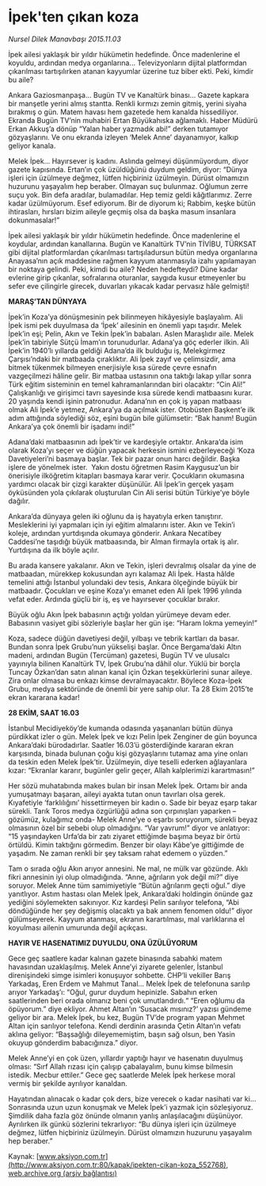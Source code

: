 # İpek'ten çıkan koza

*Nursel Dilek Manavbaşı 2015.11.03*

<div class="pNewsDetailMainContent ctx_content" itemprop="articleBody">
 <p>
  İpek ailesi yaklaşık bir yıldır hükümetin hedefinde. Önce madenlerine el koyuldu, ardından medya organlarına... Televizyonların dijital platformdan çıkarılması tartışılırken atanan kayyumlar üzerine tuz biber ekti. Peki, kimdir bu aile?
 </p>
 <p>
  Ankara Gaziosmanpaşa… Bugün TV ve Kanaltürk binası… Gazete kapkara bir manşetle yerini almış stantta. Renkli kırmızı zemin gitmiş, yerini siyaha bırakmış o gün. Matem havası hem gazetede hem kanalda hissediliyor. Ekranda Bugün TV’nin muhabiri Ertan Büyükahıska ağlamaklı. Haber Müdürü Erkan Akkuş’a dönüp “Yalan haber yazmadık abi!” derken tutamıyor gözyaşlarını. Ve onu ekranda izleyen ‘Melek Anne’ dayanamıyor, kalkıp geliyor kanala.
 </p>
 <p>
  Melek İpek… Hayırsever iş kadını. Aslında gelmeyi düşünmüyordum, diyor gazete kapısında. Ertan’ın çok üzüldüğünü duydum geldim, diyor: “Dünya işleri için üzülmeye değmez, lütfen hiçbiriniz üzülmeyin. Dürüst olmamızın huzurunu yaşayalım hep beraber. Olmayan suç bulunmaz. Oğlumun zerre suçu yok. Bin defa aradılar, bulamadılar. Hep temiz geldi kâğıtlarımız. Zerre kadar üzülmüyorum. Esef ediyorum. Bir de diyorum ki; Rabbim, keşke bütün ihtirasları, hırsları bizim aileyle geçmiş olsa da başka masum insanlara dokunmasalar!”
 </p>
 <p>
  İpek ailesi yaklaşık bir yıldır hükümetin hedefinde. Önce madenlerine el koydular, ardından kanallarına. Bugün ve Kanaltürk TV’nin TİVİBU, TÜRKSAT gibi dijital platformlardan çıkarılması tartışıladursun bütün medya organlarına Anayasa’nın açık maddesine rağmen kayyum atanmasıyla izahı yapılamayan bir noktaya gelindi. Peki, kimdi bu aile? Neden hedefteydi? Düne kadar evlerine girip çıkanlar, sofralarına oturanlar, saygıda kusur etmeyenler bu sefer eve çilingirle girecek, duvarları yıkacak kadar pervasız hâle gelmişti!
 </p>
 <p>
  <strong>
   MARAŞ’TAN DÜNYAYA
  </strong>
 </p>
 <p>
  İpek’in Koza’ya dönüşmesinin pek bilinmeyen hikâyesiyle başlayalım. Ali İpek ismi pek duyulmasa da ‘İpek’ ailesinin en önemli yapı taşıdır. Melek İpek’in eşi; Pelin, Akın ve Tekin İpek’in babaları. Aslen Maraşlıdır aile. Melek İpek’in tabiriyle Sütçü İmam’ın torunudurlar. Adana’ya göç ederler ilkin. Ali İpek’in 1940’lı yıllarda geldiği Adana’da ilk bulduğu iş, Melekgirmez Çarşısı’ndaki bir matbaada çıraklıktır. Ali İpek zayıf ve çelimsizdir, ama bitmek tükenmek bilmeyen enerjisiyle kısa sürede çevre esnafın vazgeçilmezi hâline gelir. Bir matbaa ustasının ona taktığı lakap yıllar sonra Türk eğitim sisteminin en temel kahramanlarından biri olacaktır: “Cin Ali!” Çalışkanlığı ve girişimci tavrı sayesinde kısa sürede kendi matbaasını kurar. 20 yaşında kendi işinin patronudur. Adana’nın en çok iş yapan matbaası olmak Ali İpek’e yetmez, Ankara’ya da açılmak ister. Otobüsten Başkent’e ilk adım attığında söylediği söz, eşini bugün bile gülümsetir: “Bak hanım! Bugün Ankara’ya çok önemli bir işadamı indi!”
 </p>
 <p>
  Adana’daki matbaasının adı İpek’tir ve kardeşiyle ortaktır. Ankara’da isim olarak Koza’yı seçer ve düğün yapacak herkesin ismini ezberleyeceği ‘Koza Davetiyeleri’ni basmaya başlar. Tek bir pazar onun harcı değildir. Başka işlere de yönelmek ister.  Yakın dostu öğretmen Rasim Kaygusuz’un bir önerisiyle ilköğretim kitapları basmaya karar verir. Çocukların okumasına yardımcı olacak bir çizgi karakter düşünülür. Ali İpek’in gerçek yaşam öyküsünden yola çıkılarak oluşturulan Cin Ali serisi bütün Türkiye’ye böyle dağılır.
 </p>
 <p>
  Ankara’da dünyaya gelen iki oğlunu da iş hayatıyla erken tanıştırır. Mesleklerini iyi yapmaları için iyi eğitim almalarını ister. Akın ve Tekin’i koleje, ardından yurtdışında okumaya gönderir. Ankara Necatibey Caddesi’ne taşıdığı büyük matbaasında, bir Alman firmayla ortak iş alır. Yurtdışına da ilk böyle açılır.
 </p>
 <p>
  Bu arada kansere yakalanır. Akın ve Tekin, işleri devralmış olsalar da yine de matbaadan, mürekkep kokusundan ayrı kalamaz Ali İpek. Hasta hâlde temelini attığı İstanbul yolundaki dev tesis, Ankara ölçeğinde büyük bir matbaadır. Çocukları ve eşine Koza’yı emanet eden Ali İpek 1996 yılında vefat eder. Ardında güçlü bir iş, eş ve hayırsever çocuklar bırakır.
 </p>
 <p>
  Büyük oğlu Akın İpek babasının açtığı yoldan yürümeye devam eder. Babasının vasiyet gibi sözleriyle başlar her gün işe: “Haram lokma yemeyin!”
 </p>
 <p>
  Koza, sadece düğün davetiyesi değil, yılbaşı ve tebrik kartları da basar. Bundan sonra İpek Grubu’nun yükselişi başlar. Önce Bergama’daki Altın madeni, ardından Bugün (Tercüman) gazetesi, Bugün TV ve ulusalcı yayınıyla bilinen Kanaltürk TV, İpek Grubu’na dâhil olur. Yüklü bir borçla Tuncay Özkan’dan satın alınan kanal için Özkan teşekkürlerini sunar aileye. Zira onlar olmasa bu enkazı kimse devralmayacaktır. Böylece Koza-İpek Grubu, medya sektöründe de önemli bir yere sahip olur. Ta 28 Ekim 2015’te ekran kararana kadar!
 </p>
 <p>
  <strong>
   28 EKİM, SAAT 16.03
  </strong>
 </p>
 <p>
  İstanbul Mecidiyeköy’de kumanda odasında yaşananları bütün dünya pürdikkat izler o gün. Melek İpek ve kızı Pelin İpek Zenginer de gün boyunca Ankara’daki bürodadırlar. Saatler 16.03’ü gösterdiğinde kararan ekran karşısında, binada bulunan çoğu kişi gözyaşlarını tutamaz ama yine onları da teskin eden Melek İpek’tir. Üzülmeyin, diye teselli ederken ağlayanlara kızar: “Ekranlar kararır, bugünler gelir geçer, Allah kalplerimizi karartmasın!”
 </p>
 <p>
  Her sözü muhatabında makes bulan bir insan Melek İpek. Ortamı bir anda yumuşatmayı başaran, aileyi ayakta tutan onun tavırları olsa gerek. Kıyafetiyle ‘farklılığını’ hissettirmeyen bir kadın o. Sade bir beyaz eşarp takar sürekli. Tarık Toros medya özgürlüğü adına son çırpınışları yaparken –gözümüz, kulağımız onda- Melek Anne’ye o eşarbı soruyorum, sürekli beyaz olmasının özel bir sebebi olup olmadığını. “Var yavrum!” diyor ve anlatıyor: “15 yaşındayken Urfa’da bir zatı ziyaret ettiğimde başıma beyaz bir örtü örtüldü. Kimin taktığını görmedim. Benzer bir olayı Kâbe’ye gittiğimde de yaşadım. Ne zaman renkli bir şey taksam rahat edemem o yüzden.”
 </p>
 <p>
  Tam o sırada oğlu Akın arıyor annesini. Ne mal, ne mülk var gözünde. Aklı fikri annesinin iyi olup olmadığında. “Anne, ağrıların yok değil mi?” diye soruyor. Melek Anne tüm samimiyetiyle “Bütün ağrılarım geçti oğul.” diye yanıtlıyor. Astım hastası olan Melek İpek, Ankara’daki holdingin önünde gaz yediğini söylemekten sakınıyor. Kız kardeşi Pelin sarılıyor telefona, “Abi döndüğünde her şey değişmiş olacaktı ya bak annem fenomen oldu!” diyor gülümseyerek. Kayyum atanması, ekranın karartılması, mal varlıklarına el koyulması ailenin umurunda değil açıkçası.
 </p>
 <p>
  <strong>
   HAYIR VE HASENATIMIZ DUYULDU, ONA ÜZÜLÜYORUM
  </strong>
 </p>
 <p>
  Gece geç saatlere kadar kalınan gazete binasında sabahki matem havasından uzaklaşılmış. Melek Anne’yi ziyarete gelenler, İstanbul direnişindeki simge isimleri konuşuyor sohbette. CHP’li vekiller Barış Yarkadaş, Eren Erdem ve Mahmut Tanal… Melek İpek de telefonuna sarılıp arıyor Yarkadaş’ı: “Oğul, gurur duydum hepinizle. Sabahın erken saatlerinden beri orada olmanız beni çok umutlandırdı.“ “Eren oğlumu da öpüyorum.” diye ekliyor. Ahmet Altan’ın ‘Susacak mısınız?’ yazısı gündeme geliyor bir ara. Melek İpek, bu kez, Bugün TV’de program yapan Mehmet Altan için sarılıyor telefona. Kendi derdinin arasında Çetin Altan’ın vefatı aklına geliyor: “Başsağlığı dileyememiştim, başın sağ olsun, ben Yasin okuyup gönderdim babacığınıza.” diyor.
 </p>
 <p>
  Melek Anne’yi en çok üzen, yıllardır yaptığı hayır ve hasenatın duyulmuş olması: “Sırf Allah rızası için çalışıp çabalayalım, bunu kimse bilmesin istedik. Mecbur ettiler.” Gece geç saatlerde Melek İpek herkese moral vermiş bir şekilde ayrılıyor kanaldan.
 </p>
 <p>
  Hayatından alınacak o kadar çok ders, bize verecek o kadar nasihati var ki… Sonrasında uzun uzun konuşmak ve Melek İpek’i yazmak için sözleşiyoruz. Şimdilik daha fazla göz önünde olmanın yanlış anlaşılacağını düşünüyor. Ayrılırken ilk günkü sözlerini tekrarlıyor: “Bu dünya işleri için üzülmeye değmez, lütfen hiçbiriniz üzülmeyin. Dürüst olmamızın huzurunu yaşayalım hep beraber.”
 </p>
</div>


Kaynak: [www.aksiyon.com.tr](http://www.aksiyon.com.tr:80/kapak/ipekten-cikan-koza_552768), [web.archive.org (arşiv bağlantısı)](http://web.archive.org/web/20151108233858/http://www.aksiyon.com.tr:80/kapak/ipekten-cikan-koza_552768)
